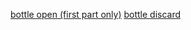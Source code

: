 [bottle open (first part only)](http://freesound.org/people/AshFox/sounds/174865/)
[bottle discard](http://freesound.org/people/Connum/sounds/66520/)
